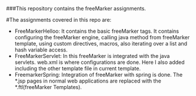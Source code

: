 ###This repository contains the freeMarker assignments.


#The assignments covered in this repo are:
* FreeMarkerHelloo: It contains the basic freeMarker tags. It contains configuring the freeMarker engine, calling java method from freeMarker template, using custom directives, macros, also iterating over a list and hash variable access.
* FreeMarkerServlet: In this freeMarker is integrated with the java servlets. web.xml is where configurations are done. Here I also added including the other template file in current template.
* FreemarkerSpring: Integration of freeMarker with spring is done. The *.jsp pages in normal web applications are replaced with the *.ftl(freeMarker Templates).